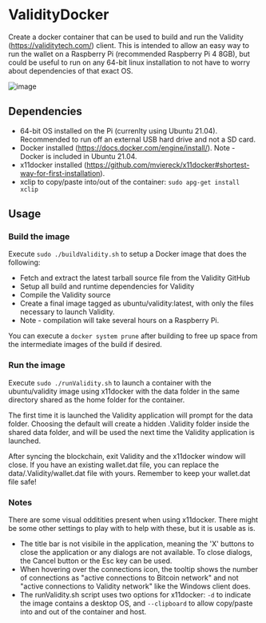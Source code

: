 # ValidityDocker
Create a docker container that can be used to build and run the Validity (https://validitytech.com/) client.  This is intended to allow an easy way to run the wallet on a Raspberry Pi (recommended Raspberry Pi 4 8GB), but could be useful to run on any 64-bit linux installation to not have to worry about dependencies of that exact OS.

![image](https://user-images.githubusercontent.com/6404377/117683255-e244f680-b181-11eb-97a8-bbd66c0acc58.png)


## Dependencies
* 64-bit OS installed on the Pi (currenlty using Ubuntu 21.04).  Recommended to run off an external USB hard drive and not a SD card.
* Docker installed (https://docs.docker.com/engine/install/).  Note - Docker is included in Ubuntu 21.04.
* x11docker installed (https://github.com/mviereck/x11docker#shortest-way-for-first-installation).
* xclip to copy/paste into/out of the container: `sudo apg-get install xclip`

## Usage

### Build the image

Execute `sudo ./buildValidity.sh` to setup a Docker image that does the following:
* Fetch and extract the latest tarball source file from the Validity GitHub
* Setup all build and runtime dependencies for Validity
* Compile the Validity source
* Create a final image tagged as ubuntu/validity:latest, with only the files necessary to launch Validity.
* Note - compilation will take several hours on a Raspberry Pi.

You can execute a `docker system prune` after building to free up space from the intermediate images of the build if desired.

### Run the image

Execute `sudo ./runValidity.sh` to launch a container with the ubuntu/validity image using x11docker with the data folder in the same directory shared as the home folder for the container.  

The first time it is launched the Validity application will prompt for the data folder.  Choosing the default will create a hidden .Validity folder inside the shared data folder, and will be used the next time the Validity application is launched.  

After syncing the blockchain, exit Validity and the x11docker window will close.  If you have an existing wallet.dat file, you can replace the data/.Validity/wallet.dat file with yours.  Remember to keep your wallet.dat file safe!

### Notes

There are some visual odditities present when using x11docker.  There might be some other settings to play with to help with these, but it is usable as is.

* The title bar is not visibile in the application, meaning the 'X' buttons to close the application or any dialogs are not available.  To close dialogs, the Cancel button or the Esc key can be used.
* When hovering over the connections icon, the tooltip shows the number of connections as "active connections to Bitcoin network" and not "active connections to Validity network" like the Windows client does.
* The runValidity.sh script uses two options for x11docker: `-d` to indicate the image contains a desktop OS, and `--clipboard` to allow copy/paste into and out of the container and host.
